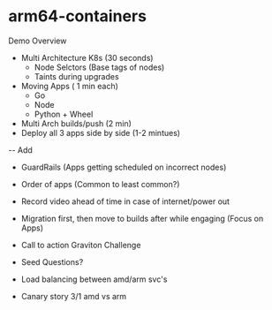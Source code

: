 # arm64-containers

Demo Overview

- Multi Architecture K8s (30 seconds)
    - Node Selctors (Base tags of nodes)
    - Taints during upgrades
- Moving Apps ( 1 min each)
    - Go
    - Node
    - Python + Wheel
- Multi Arch builds/push (2 min)
- Deploy all 3 apps side by side (1-2 mintues)


-- Add
- GuardRails (Apps getting scheduled on incorrect nodes)
- Order of apps (Common to least common?)
- Record video ahead of time in case of internet/power out
- Migration first, then move to builds after while engaging (Focus on Apps)
- Call to action Graviton Challenge
- Seed Questions?



- Load balancing between amd/arm svc's 
- Canary story 3/1 amd vs arm